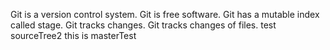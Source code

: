 Git is a version control system.
Git is free software.
Git has a mutable index called stage.
Git tracks changes.
Git tracks changes of files.
test sourceTree2
this is masterTest
